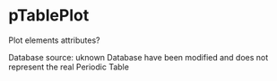 # pTablePlot
 Plot elements attributes?

 Database source: uknown
 Database have been modified and does not represent the real Periodic Table